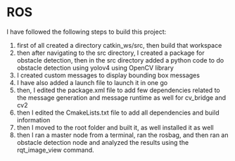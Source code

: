 # ROS
I have followed the following steps to build this project:
1. first of all created a directory catkin_ws/src, then build that workspace
2. then after navigating to the src directory, I created a package for obstacle detection, then in the src directory added a python code to do obstacle detection using yolov4 using OpenCV library
3. I created custom messages to display bounding box messages
4. I have also added a launch file to launch it in one go
5. then, I edited the package.xml file to add few dependencies related to the message generation and message runtime as well for cv_bridge and cv2
6. then I edited the CmakeLists.txt file to add all dependencies and build information
7. then I moved to the root folder and built it, as well installed it as well
8. then I ran a master node from a terminal, ran the rosbag, and then ran an obstacle detection node and analyzed the results using the rqt_image_view command.
